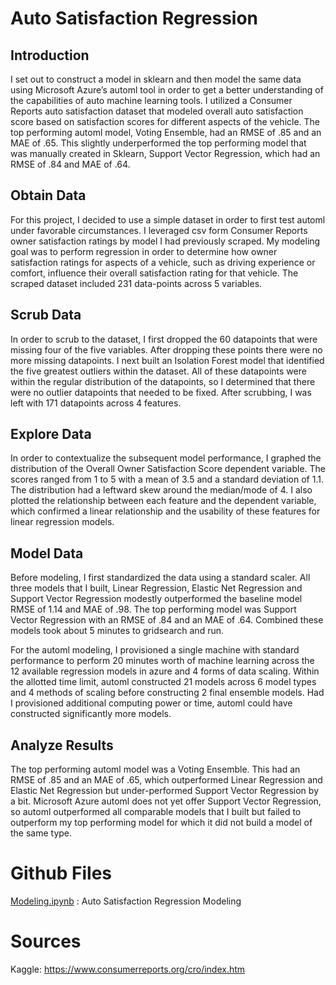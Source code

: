 # Auto Satisfaction Regression
## Introduction
I set out to construct a model in sklearn and then model the same data using Microsoft Azure’s automl tool in order to get a better understanding of the capabilities of auto machine learning tools. I utilized a Consumer Reports auto satisfaction dataset that modeled overall auto satisfaction score based on satisfaction scores for different aspects of the vehicle. The top performing automl model, Voting Ensemble, had an RMSE of .85 and an MAE of .65. This slightly underperformed the top performing model that was manually created in Sklearn, Support Vector Regression, which had an RMSE of .84 and MAE of .64.

## Obtain Data
For this project, I decided to use a simple dataset in order to first test automl under favorable circumstances. I leveraged csv form Consumer Reports owner satisfaction ratings by model I had previously scraped. My modeling goal was to perform regression in order to determine how owner satisfaction ratings for aspects of a vehicle, such as driving experience or comfort, influence their overall satisfaction rating for that vehicle. The scraped dataset included 231 data-points across 5 variables.

## Scrub Data

In order to scrub to the dataset, I first dropped the 60 datapoints that were missing four of the five variables. After dropping these points there were no more missing datapoints. I next built an Isolation Forest model that identified the five greatest outliers within the dataset. All of these datapoints were within the regular distribution of the datapoints, so I determined that there were no outlier datapoints that needed to be fixed. After scrubbing, I was left with 171 datapoints across 4 features. 

## Explore Data

In order to contextualize the subsequent model performance, I graphed the distribution of the Overall Owner Satisfaction Score dependent variable. The scores ranged from 1 to 5 with a mean of 3.5 and a standard deviation of 1.1. The distribution had a leftward skew around the median/mode of 4. I also plotted the relationship between each feature and the dependent variable, which confirmed a linear relationship and the usability of these features for linear regression models.

## Model Data

Before modeling, I first standardized the data using a standard scaler. All three models that I built, Linear Regression, Elastic Net Regression and Support Vector Regression modestly outperformed the baseline model RMSE of 1.14 and MAE of .98. The top performing model was Support Vector Regression with an RMSE of .84 and an MAE of .64. Combined these models took about 5 minutes to gridsearch and run.

For the automl modeling, I provisioned a single machine with standard performance to perform 20 minutes worth of machine learning across the 12 available regression models in azure and 4 forms of data scaling. Within the allotted time limit, automl constructed 21 models across 6 model types and 4 methods of scaling before constructing 2 final ensemble models. Had I provisioned additional computing power or time, automl could have constructed significantly more models.

## Analyze Results

The top performing automl model was a Voting Ensemble. This had an RMSE of .85 and an MAE of .65, which outperformed Linear Regression and Elastic Net Regression but under-performed Support Vector Regression by a bit. Microsoft Azure automl does not yet offer Support Vector Regression, so automl outperformed all comparable models that I built but failed to outperform my top performing model for which it did not build a model of the same type.

# Github Files
[Modeling.ipynb](https://github.com/blantj/auto_satisfaction_regression/blob/main/modeling.ipynb) :  Auto Satisfaction Regression Modeling

# Sources
Kaggle: https://www.consumerreports.org/cro/index.htm

